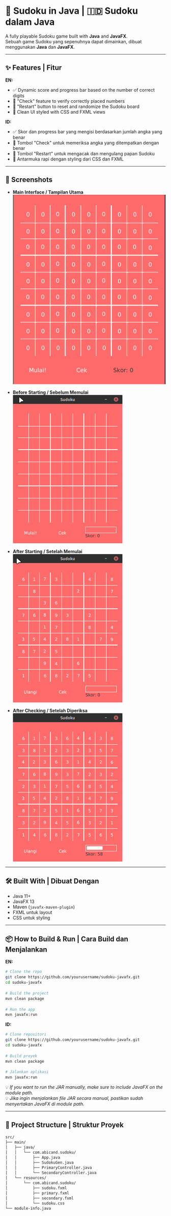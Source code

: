 # 🧩 Sudoku in Java | 🇮🇩 Sudoku dalam Java

A fully playable Sudoku game built with **Java** and **JavaFX**.  
Sebuah game Sudoku yang sepenuhnya dapat dimainkan, dibuat menggunakan **Java** dan **JavaFX**.

---

## ✨ Features | Fitur

**EN:**
- ✅ Dynamic score and progress bar based on the number of correct digits
- 🔎 "Check" feature to verify correctly placed numbers
- 🎲 "Restart" button to reset and randomize the Sudoku board
- 🎨 Clean UI styled with CSS and FXML views

**ID:**
- ✅ Skor dan progress bar yang mengisi berdasarkan jumlah angka yang benar
- 🔎 Tombol "Check" untuk memeriksa angka yang ditempatkan dengan benar
- 🎲 Tombol "Restart" untuk mengacak dan mengulang papan Sudoku
- 🎨 Antarmuka rapi dengan styling dari CSS dan FXML

---

## 📸 Screenshots

- **Main Interface / Tampilan Utama**  
  ![Main UI](Sudoku.png)

- **Before Starting / Sebelum Memulai**  
  ![Before Start](Sudoku1.png)

- **After Starting / Setelah Memulai**  
  ![After Start](Sudoku2.png)

- **After Checking / Setelah Diperiksa**  
  ![After Check](Sudokucek.png)

---

## 🛠 Built With | Dibuat Dengan

- Java 11+
- JavaFX 13
- Maven (`javafx-maven-plugin`)
- FXML untuk layout
- CSS untuk styling

---

## 📦 How to Build & Run | Cara Build dan Menjalankan

**EN:**
```bash
# Clone the repo
git clone https://github.com/yourusername/sudoku-javafx.git
cd sudoku-javafx

# Build the project
mvn clean package

# Run the app
mvn javafx:run
```

**ID:**
```bash
# Clone repositori
git clone https://github.com/yourusername/sudoku-javafx.git
cd sudoku-javafx

# Build proyek
mvn clean package

# Jalankan aplikasi
mvn javafx:run
```

💡 *If you want to run the JAR manually, make sure to include JavaFX on the module path.*  
💡 *Jika ingin menjalankan file JAR secara manual, pastikan sudah menyertakan JavaFX di module path.*

---

## 📁 Project Structure | Struktur Proyek

```
src/
├── main/
│   ├── java/
│   │   └── com.abicand.sudoku/
│   │       ├── App.java
│   │       ├── SudokuGen.java
│   │       ├── PrimaryController.java
│   │       └── SecondaryController.java
│   └── resources/
│       └── com.abicand.sudoku/
│           ├── sudoku.fxml
│           ├── primary.fxml
│           ├── secondary.fxml
│           └── sudoku.css
└── module-info.java
```
